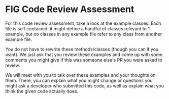 # FIG Code Review Assessment

For this code review assessment, take a look at the example classes. Each file is self contained:
it might define a handful of classes relevant to 1 example, but no classes in any example file refer to any class from another example file.

You do not have to rewrite these methods/classes (though you can if you want). We just ask that you review these examples and come up with some comments you might give if this was someone else's PR you were asked to review.

We will meet with you to talk over these examples and your thoughts on them. There, you can explain what you might change or questions you
might ask a developer who submitted this code, as well as explain what you think the given code actually does.
